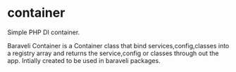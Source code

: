 # container
Simple PHP DI container.

Baraveli Container is a Container class that bind services,config,classes into a registry array and returns the service,config or classes through out the app. Intially created to be used in baraveli packages.
